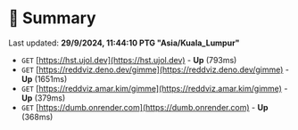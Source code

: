 # 📖 Summary
Last updated: **29/9/2024, 11:44:10 PTG "Asia/Kuala_Lumpur"**

- `GET` [https://hst.ujol.dev](https://hst.ujol.dev) - **Up** (793ms)
- `GET` [https://reddviz.deno.dev/gimme](https://reddviz.deno.dev/gimme) - **Up** (1651ms)
- `GET` [https://reddviz.amar.kim/gimme](https://reddviz.amar.kim/gimme) - **Up** (379ms)
- `GET` [https://dumb.onrender.com](https://dumb.onrender.com) - **Up** (368ms)
